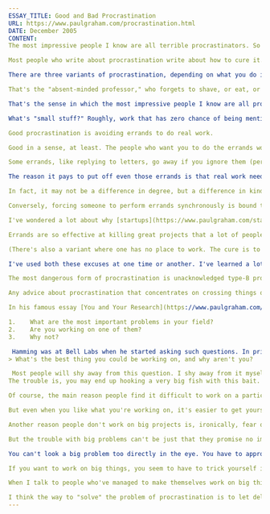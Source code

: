 ```yaml
---
ESSAY_TITLE: Good and Bad Procrastination
URL: https://www.paulgraham.com/procrastination.html
DATE: December 2005
CONTENT:
The most impressive people I know are all terrible procrastinators. So could it be that procrastination isn't always bad?

Most people who write about procrastination write about how to cure it. But this is, strictly speaking, impossible. There are an infinite number of things you could be doing. No matter what you work on, you're not working on everything else. So the question is not how to avoid procrastination, but how to procrastinate well.

There are three variants of procrastination, depending on what you do instead of working on something: you could work on (a) nothing, (b) something less important, or (c) something more important. That last type, I'd argue, is good procrastination.

That's the "absent-minded professor," who forgets to shave, or eat, or even perhaps look where he's going while he's thinking about some interesting question. His mind is absent from the everyday world because it's hard at work in another.

That's the sense in which the most impressive people I know are all procrastinators. They're type-C procrastinators: they put off working on small stuff to work on big stuff.

What's "small stuff?" Roughly, work that has zero chance of being mentioned in your obituary. It's hard to say at the time what will turn out to be your best work (will it be your magnum opus on Sumerian temple architecture, or the detective thriller you wrote under a pseudonym?), but there's a whole class of tasks you can safely rule out: shaving, doing your laundry, cleaning the house, writing thank-you notes—anything that might be called an errand.

Good procrastination is avoiding errands to do real work.

Good in a sense, at least. The people who want you to do the errands won't think it's good. But you probably have to annoy them if you want to get anything done. The mildest seeming people, if they want to do real work, all have a certain degree of ruthlessness when it comes to avoiding errands.

Some errands, like replying to letters, go away if you ignore them (perhaps taking friends with them). Others, like mowing the lawn, or filing tax returns, only get worse if you put them off. In principle it shouldn't work to put off the second kind of errand. You're going to have to do whatever it is eventually. Why not (as past-due notices are always saying) do it now?

The reason it pays to put off even those errands is that real work needs two things errands don't: big chunks of time, and the right mood. If you get inspired by some project, it can be a net win to blow off everything you were supposed to do for the next few days to work on it. Yes, those errands may cost you more time when you finally get around to them. But if you get a lot done during those few days, you will be net more productive.

In fact, it may not be a difference in degree, but a difference in kind. There may be types of work that can only be done in long, uninterrupted stretches, when inspiration hits, rather than dutifully in scheduled little slices. Empirically it seems to be so. When I think of the people I know who've done great things, I don't imagine them dutifully crossing items off to-do lists. I imagine them sneaking off to work on some new idea.

Conversely, forcing someone to perform errands synchronously is bound to limit their productivity. The cost of an interruption is not just the time it takes, but that it breaks the time on either side in half. You probably only have to interrupt someone a couple times a day before they're unable to work on hard problems at all.

I've wondered a lot about why [startups](https://www.paulgraham.com/start.html) are most productive at the very beginning, when they're just a couple guys in an apartment. The main reason may be that there's no one to interrupt them yet. In theory it's good when the founders finally get enough money to hire people to do some of the work for them. But it may be better to be overworked than interrupted. Once you dilute a startup with ordinary office workers—with type-B procrastinators—the whole company starts to resonate at their frequency. They're interrupt-driven, and soon you are too.

Errands are so effective at killing great projects that a lot of people use them for that purpose. Someone who has decided to write a novel, for example, will suddenly find that the house needs cleaning. People who fail to write novels don't do it by sitting in front of a blank page for days without writing anything. They do it by feeding the cat, going out to buy something they need for their apartment, meeting a friend for coffee, checking email. "I don't have time to work," they say. And they don't; they've made sure of that.

(There's also a variant where one has no place to work. The cure is to visit the places where famous people worked, and see how unsuitable they were.)

I've used both these excuses at one time or another. I've learned a lot of tricks for making myself work over the last 20 years, but even now I don't win consistently. Some days I get real work done. Other days are eaten up by errands. And I know it's usually my fault: I _let_ errands eat up the day, to avoid facing some hard problem.

The most dangerous form of procrastination is unacknowledged type-B procrastination, because it doesn't feel like procrastination. You're "getting things done." Just the wrong things.

Any advice about procrastination that concentrates on crossing things off your to-do list is not only incomplete, but positively misleading, if it doesn't consider the possibility that the to-do list is itself a form of type-B procrastination. In fact, possibility is too weak a word. Nearly everyone's is. Unless you're working on the biggest things you could be working on, you're type-B procrastinating, no matter how much you're getting done.

In his famous essay [You and Your Research](https://www.paulgraham.com/hamming.html) (which I recommend to anyone ambitious, no matter what they're working on), Richard Hamming suggests that you ask yourself three questions:

1.    What are the most important problems in your field?
2.    Are you working on one of them?
3.    Why not? 

 Hamming was at Bell Labs when he started asking such questions. In principle anyone there ought to have been able to work on the most important problems in their field. Perhaps not everyone can make an equally dramatic mark on the world; I don't know; but whatever your capacities, there are projects that stretch them. So Hamming's exercise can be generalized to: 
> What's the best thing you could be working on, and why aren't you?

 Most people will shy away from this question. I shy away from it myself; I see it there on the page and quickly move on to the next sentence. Hamming used to go around actually asking people this, and it didn't make him popular. But it's a question anyone ambitious should face.
The trouble is, you may end up hooking a very big fish with this bait. To do good work, you need to do more than find good projects. Once you've found them, you have to get yourself to work on them, and that can be hard. The bigger the problem, the harder it is to get yourself to work on it.

Of course, the main reason people find it difficult to work on a particular problem is that they don't [enjoy](https://www.paulgraham.com/hs.html) it. When you're young, especially, you often find yourself working on stuff you don't really like-- because it seems impressive, for example, or because you've been assigned to work on it. Most grad students are stuck working on big problems they don't really like, and grad school is thus synonymous with procrastination.

But even when you like what you're working on, it's easier to get yourself to work on small problems than big ones. Why? Why is it so hard to work on big problems? One reason is that you may not get any reward in the forseeable future. If you work on something you can finish in a day or two, you can expect to have a nice feeling of accomplishment fairly soon. If the reward is indefinitely far in the future, it seems less real.

Another reason people don't work on big projects is, ironically, fear of wasting time. What if they fail? Then all the time they spent on it will be wasted. (In fact it probably won't be, because work on hard projects almost always leads somewhere.)

But the trouble with big problems can't be just that they promise no immediate reward and might cause you to waste a lot of time. If that were all, they'd be no worse than going to visit your in-laws. There's more to it than that. Big problems are _terrifying_. There's an almost physical pain in facing them. It's like having a vacuum cleaner hooked up to your imagination. All your initial ideas get sucked out immediately, and you don't have any more, and yet the vacuum cleaner is still sucking.

You can't look a big problem too directly in the eye. You have to approach it somewhat obliquely. But you have to adjust the angle just right: you have to be facing the big problem directly enough that you catch some of the excitement radiating from it, but not so much that it paralyzes you. You can tighten the angle once you get going, just as a sailboat can sail closer to the wind once it gets underway.

If you want to work on big things, you seem to have to trick yourself into doing it. You have to work on small things that could grow into big things, or work on successively larger things, or split the moral load with collaborators. It's not a sign of weakness to depend on such tricks. The very best work has been done this way.

When I talk to people who've managed to make themselves work on big things, I find that all blow off errands, and all feel guilty about it. I don't think they should feel guilty. There's more to do than anyone could. So someone doing the best work they can is inevitably going to leave a lot of errands undone. It seems a mistake to feel bad about that.

I think the way to "solve" the problem of procrastination is to let delight pull you instead of making a to-do list push you. Work on an ambitious project you really enjoy, and sail as close to the wind as you can, and you'll leave the right things undone.
---
```

